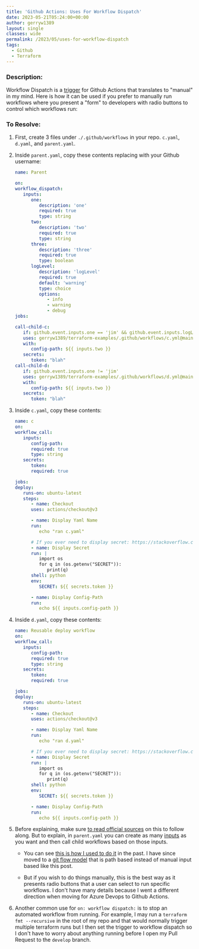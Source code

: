 ```yaml
---
title: 'Github Actions: Uses For Workflow Dispatch'
date: 2023-05-21T05:24:00+00:00
author: gerryw1389
layout: single
classes: wide
permalink: /2023/05/uses-for-workflow-dispatch
tags:
  - Github
  - Terraform
---
```

<!--more-->

### Description:

Workflow Dispatch is a [trigger](https://docs.github.com/en/actions/using-workflows/triggering-a-workflow#defining-inputs-for-manually-triggered-workflows) for Github Actions that translates to "manual" in my mind. Here is how it can be used if you prefer to manually run workflows where you present a "form" to developers with radio buttons to control which workflows run:

### To Resolve:

1. First, create 3 files under `./.github/workflows` in your repo. `c.yaml`, `d.yaml`, and `parent.yaml`.

1. Inside `parent.yaml`, copy these contents replacing with your Github username:

   ```yaml
   name: Parent

   on:
   workflow_dispatch:
      inputs:
         one:
            description: 'one'
            required: true
            type: string
         two:
            description: 'two'
            required: true
            type: string
         three:
            description: 'three'
            required: true
            type: boolean
         logLevel:
            description: 'logLevel'
            required: true
            default: 'warning'
            type: choice
            options:
               - info
               - warning
               - debug
   jobs:
   
   call-child-c:
      if: github.event.inputs.one == 'jim' && github.event.inputs.logLevel == 'warning'
      uses: gerryw1389/terraform-examples/.github/workflows/c.yml@main
      with:
         config-path: ${{ inputs.two }}
      secrets:
         token: "blah"
   call-child-d:
      if: github.event.inputs.one != 'jim'
      uses: gerryw1389/terraform-examples/.github/workflows/d.yml@main
      with:
         config-path: ${{ inputs.two }}
      secrets:
         token: "blah"
   ```


1. Inside `c.yaml`, copy these contents:

   ```yaml
   name: c
   on:
   workflow_call:
      inputs:
         config-path:
         required: true
         type: string
      secrets:
         token:
         required: true

   jobs:
   deploy:
      runs-on: ubuntu-latest
      steps:
         - name: Checkout
         uses: actions/checkout@v3

         - name: Display Yaml Name
         run: 
            echo "ran c.yaml"

         # If you ever need to display secret: https://stackoverflow.com/questions/63003669/how-can-i-see-my-git-secrets-unencrypted
         - name: Display Secret
         run: |
            import os
            for q in (os.getenv("SECRET")):
               print(q)
         shell: python 
         env:
            SECRET: ${{ secrets.token }}

         - name: Display Config-Path
         run: 
            echo ${{ inputs.config-path }}
   ```

1. Inside `d.yaml`, copy these contents:

   ```yaml
   name: Reusable deploy workflow
   on:
   workflow_call:
      inputs:
         config-path:
         required: true
         type: string
      secrets:
         token:
         required: true

   jobs:
   deploy:
      runs-on: ubuntu-latest
      steps:
         - name: Checkout
         uses: actions/checkout@v3

         - name: Display Yaml Name
         run: 
            echo "ran d.yaml"

         # If you ever need to display secret: https://stackoverflow.com/questions/63003669/how-can-i-see-my-git-secrets-unencrypted
         - name: Display Secret
         run: |
            import os
            for q in (os.getenv("SECRET")):
               print(q)
         shell: python 
         env:
            SECRET: ${{ secrets.token }}

         - name: Display Config-Path
         run: 
            echo ${{ inputs.config-path }}
   ```

1. Before explaining, make sure [to read official sources](https://docs.github.com/en/actions/using-workflows/reusing-workflows#creating-a-reusable-workflow) on this to follow along. But to explain, in `parent.yaml` you can create as many [inputs](https://github.blog/changelog/2021-11-10-github-actions-input-types-for-manual-workflows/) as you want and then call child workflows based on those inputs.

   - You can see [this is how I used to do it](https://github.com/gerryw1389/terraform-examples/blob/main/2023-02-27-terraform-template/yaml/nonprod-build.yaml) in the past. I have since moved to a [git flow model](https://automationadmin.com/2023/04/git-flow-model) that is path based instead of manual input based like this post.

   - But if you wish to do things manually, this is the best way as it presents radio buttons that a user can select to run specific workflows. I don't have many details because I went a different direction when moving for Azure Devops to Github Actions.

1. Another common use for `on: workflow dispatch:` is to stop an automated workflow from running. For example, I may run a `terraform fmt --recursive` in the root of my repo and that would normally trigger multiple terraform runs but I then set the trigger to workflow dispatch so I don't have to worry about anything running before I open my Pull Request to the `develop` branch.